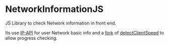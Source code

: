 # NetworkInformationJS
JS Library to check Network information in front end. 

Its use [IP-API](http://ip-api.com/docs/) for user Network basic info and a [fork](https://github.com/Michotastico/detectClientSpeed) of [detectClientSpeed](https://github.com/ashanbh/detectClientSpeed) to allow progress checking.
